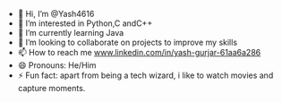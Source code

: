 - 👋 Hi, I’m @Yash4616
- 👀 I’m interested in Python,C andC++
- 🌱 I’m currently learning Java
- 💞️ I’m looking to collaborate on projects to improve my skills
- 📫 How to reach me www.linkedin.com/in/yash-gurjar-61aa6a286
- 😄 Pronouns: He/Him
- ⚡ Fun fact: apart from being a tech wizard, i like to watch movies and capture moments.
